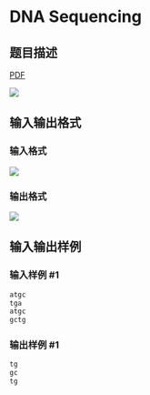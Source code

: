 # DNA Sequencing

## 题目描述

[problemUrl]: https://uva.onlinejudge.org/index.php?option=com_onlinejudge&Itemid=8&category=9&page=show_problem&problem=701

[PDF](https://uva.onlinejudge.org/external/7/p760.pdf)

![](https://cdn.luogu.com.cn/upload/vjudge_pic/UVA760/b3fe4b6ef07799585fe2a536c9763c5ed021b17d.png)

## 输入输出格式

### 输入格式

![](https://cdn.luogu.com.cn/upload/vjudge_pic/UVA760/06a62211a59b4c2c94c02e9c45abd4e94d92aeca.png)

### 输出格式

![](https://cdn.luogu.com.cn/upload/vjudge_pic/UVA760/dc7e6ee518c49fdfb1d89cc6a0edb5bb74e42d24.png)

## 输入输出样例

### 输入样例 #1

```cpp
atgc
tga
atgc
gctg
```


### 输出样例 #1

```cpp
tg
gc
tg
```


